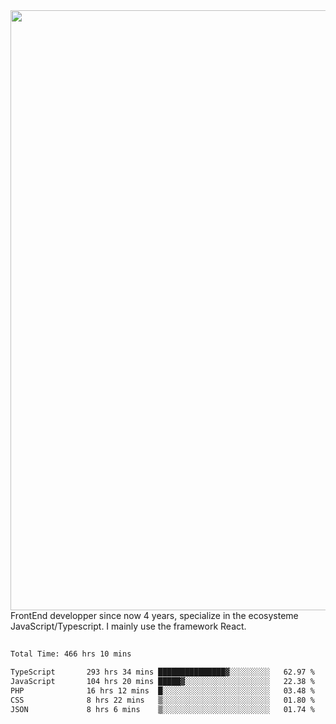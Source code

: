 <img style='width: 100vw' src='./hcampos_gradient.png'>
FrontEnd developper since now 4 years, specialize in the ecosysteme JavaScript/Typescript. I mainly use the framework React.

##

<!--START_SECTION:waka-->

```txt
Total Time: 466 hrs 10 mins

TypeScript       293 hrs 34 mins ███████████████▓░░░░░░░░░   62.97 %
JavaScript       104 hrs 20 mins █████▓░░░░░░░░░░░░░░░░░░░   22.38 %
PHP              16 hrs 12 mins  █░░░░░░░░░░░░░░░░░░░░░░░░   03.48 %
CSS              8 hrs 22 mins   ▒░░░░░░░░░░░░░░░░░░░░░░░░   01.80 %
JSON             8 hrs 6 mins    ▒░░░░░░░░░░░░░░░░░░░░░░░░   01.74 %
```

<!--END_SECTION:waka-->

